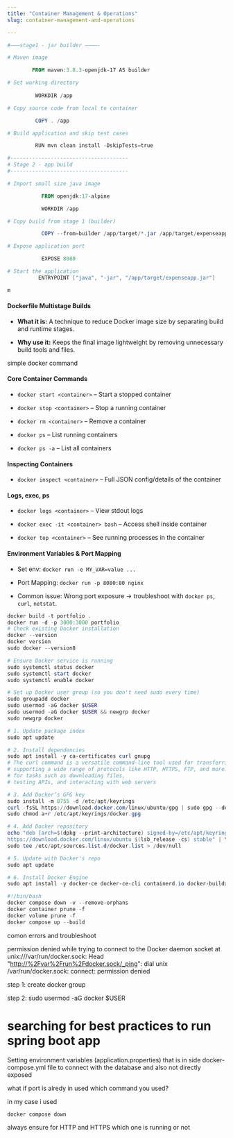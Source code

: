 ```yaml
---
title: "Container Management & Operations"
slug: container-management-and-operations

---
```


```powershell
#———stage1 - jar builder ————-

# Maven image

        FROM maven:3.8.3-openjdk-17 AS builder

# Set working directory
  
         WORKDIR /app

# Copy source code from local to container

         COPY . /app

# Build application and skip test cases

         RUN mvn clean install -DskipTests=true

#--------------------------------------
# Stage 2 - app build
#--------------------------------------

# Import small size java image

           FROM openjdk:17-alpine

           WORKDIR /app

# Copy build from stage 1 (builder)

           COPY --from=builder /app/target/*.jar /app/target/expenseapp.jar

# Expose application port

           EXPOSE 8080

# Start the application
          ENTRYPOINT ["java", "-jar", "/app/target/expenseapp.jar"]

m
```

#### **Dockerfile Multistage Builds**

* **What it is:** A technique to reduce Docker image size by separating build and runtime stages.
    
* **Why use it:** Keeps the final image lightweight by removing unnecessary build tools and files.
    

simple docker command

#### **Core Container Commands**

* `docker start <container>` – Start a stopped container
    
* `docker stop <container>` – Stop a running container
    
* `docker rm <container>` – Remove a container
    
* `docker ps` – List running containers
    
* `docker ps -a` – List all containers
    

#### **Inspecting Containers**

* `docker inspect <container>` – Full JSON config/details of the container
    

#### **Logs, exec, ps**

* `docker logs <container>` – View stdout logs
    
* `docker exec -it <container> bash` – Access shell inside container
    
* `docker top <container>` – See running processes in the container
    

#### **Environment Variables & Port Mapping**

* Set env: `docker run -e MY_VAR=value ...`
    
* Port Mapping: `docker run -p 8080:80 nginx`
    
* Common issue: Wrong port exposure → troubleshoot with `docker ps`, `curl`, `netstat`.
    

```powershell
docker build -t portfolio .
docker run -d -p 3000:3000 portfolio
# Check existing Docker installation
docker --version
docker version
sudo docker --version8

# Ensure Docker service is running
sudo systemctl status docker
sudo systemctl start docker
sudo systemctl enable docker

# Set up Docker user group (so you don't need sudo every time)
sudo groupadd docker
sudo usermod -aG docker $USER
sudo usermod -aG docker $USER && newgrp docker
sudo newgrp docker
```

```powershell
# 1. Update package index
sudo apt update

# 2. Install dependencies
sudo apt install -y ca-certificates curl gnupg
# The curl command is a versatile command-line tool used for transferring data with URLs, 
# supporting a wide range of protocols like HTTP, HTTPS, FTP, and more. It's commonly used 
# for tasks such as downloading files, 
# testing APIs, and interacting with web servers

# 3. Add Docker’s GPG key
sudo install -m 0755 -d /etc/apt/keyrings
curl -fsSL https://download.docker.com/linux/ubuntu/gpg | sudo gpg --dearmor -o /etc/apt/keyrings/docker.gpg
sudo chmod a+r /etc/apt/keyrings/docker.gpg

# 4. Add Docker repository
echo "deb [arch=$(dpkg --print-architecture) signed-by=/etc/apt/keyrings/docker.gpg] \
https://download.docker.com/linux/ubuntu $(lsb_release -cs) stable" | \
sudo tee /etc/apt/sources.list.d/docker.list > /dev/null

# 5. Update with Docker's repo
sudo apt update

# 6. Install Docker Engine
sudo apt install -y docker-ce docker-ce-cli containerd.io docker-buildx-plugin docker-compose-plugin
```

```powershell
#!/bin/bash
docker compose down -v --remove-orphans
docker container prune -f
docker volume prune -f
docker compose up --build
```

comon errors and troubleshoot

permission denied while trying to connect to the Docker daemon socket at unix:///var/run/docker.sock: Head "[http://%2Fvar%2Frun%2Fdocker.sock/\_ping](http://%2Fvar%2Frun%2Fdocker.sock/_ping)": dial unix /var/run/docker.sock: connect: permission denied

step 1: create docker group

step 2: sudo usermod -aG docker $USER

# searching for best practices to run spring boot app

Setting environment variables (application.properties) that is in side docker-compose.yml file to connect with the database and also not directly exposed

what if port is alredy in used which command you used?

in my case i used

```powershell
docker compose down
```

always ensure for HTTP and HTTPS which one is running or not